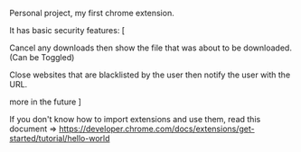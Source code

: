 Personal project, my first chrome extension.

It has basic security features: [

  Cancel any downloads then show the file that was about to be downloaded. (Can be Toggled) 

  Close websites that are blacklisted by the user then notify the user with the URL.

more in the future ]

If you don't know how to import extensions and use them, read this document => https://developer.chrome.com/docs/extensions/get-started/tutorial/hello-world
